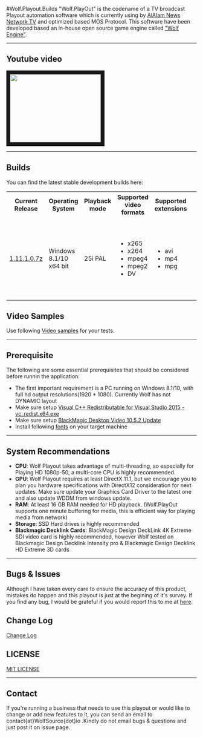 #Wolf.Playout.Builds
"Wolf.PlayOut" is the codename of a TV broadcast Playout automation software which is currently using by <a href="http://en.alalam.ir/">AlAlam News Network TV</a> and optimized based MOS Protocol. This software have been developed based an in-house open source game engine called <a href="https://github.com/PooyaEimandar/Wolf.Engine">"Wolf Engine"</a>.
<hr>
<h2>Youtube video</h2>
<a href="https://www.youtube.com/watch?v=EZSdEjBvuGY" target="_blank"><img src="https://i.ytimg.com/vi/EZSdEjBvuGY/3.jpg?time=1450630345794" width="240" height="180" border="10" /></a>
<hr>
<h2>Builds</h2>
You can find the latest stable development builds here:
<table style="width:100%">
<tbody><tr>
	<th>Current Release</th>
	<th>Operating System</th>
	<th>Playback mode</th>
	<th>Supported video formats</th>
	<th>Supported extensions</th>
	<th>Video bitrate</th>
	<th>Audio channel</th>
	<th>Audio depth</th>
	<th>Audio sample rate</th>
</tr>
<tr>
	<td><a href="https://github.com/WolfSource/Wolf.Playout.Builds/raw/master/Wolf.PlayOut.Builds/SD_PAL_25/Wolf.PlayOut.Win_1.11.1.0_SD_PAL.7z">1.11.1.0.7z</a></td>	
	<td>Windows 8.1/10 x64 bit</td>
	<td>25i PAL</td>	
	<td>
	    <ul>
	        <li>x265</li>
	        <li>x264</li>
	        <li>mpeg4</li>
	        <li>mpeg2</li>
	        <li>DV</li>
	    </ul>
	</td>
	<td>
	    <ul>
	        <li>avi</li>
	        <li>mp4</li>
	        <li>mpg</li>
	    </ul>
	</td>
	<td>
	    <ul>
	        <li>15-30 Mbps for HD</li>
	        <li>4-8 Mbps for SD</li>
	    </ul>
	</td>
	<td>2</td>
	<td>16</td>
	<td>192 khz</td>
</tr>
</tbody></table>
<h2>Video Samples</h2>
Use following <a href="https://github.com/WolfSource/Wolf.Playout.Builds/raw/master/Video%20Samples.7z">Video samples</a> for your tests.
<hr>
<h2>Prerequisite</h2>
The following are some essential prerequisites that should be considered before runnin the application:
<ul>
<li>The first important requirement is a PC running on Windows 8.1/10, with full hd output resolutions(1920 * 1080). Currently Wolf has not DYNAMIC layout</li>
<li>Make sure setup <a href="https://www.microsoft.com/en-us/download/details.aspx?id=48145">Visual C++ Redistributable for Visual Studio 2015 - 	
vc_redist.x64.exe</a></li>
<li>Make sure setup <a href="https://www.blackmagicdesign.com/support/download/e852cd3967694dd9810f57c16fa2c6a2/Windows">BlackMagic Desktop Video 10.5.2 Update</a></li>
<li>Install following <a href="https://github.com/WolfSource/Wolf.Playout.Builds/raw/master/Dependencies/Fonts.zip">fonts</a> on your target machine</li>
</ul>
<hr>
<h2>System Recommendations</h2>
<ul>
<li><strong>CPU</strong>: Wolf Playout takes advantage of multi-threading, so especially for Playing HD 1080p-50, a multi-core CPU is highly recommended.</li>
<li><strong>GPU</strong>: Wolf Playout requires at least DirectX 11.1, but we encourage you to plan you hardware specifications with DirectX12 consideration for next updates. Make sure update your Graphics Card Driver to the latest one and also update WDDM from windows update.</li>
<li><strong>RAM</strong>: At least 16 GB RAM needed for HD playback. (Wolf.PlayOut supports one minute buffering for media, this is efficient way for playing media from network)</li>
<li><strong>Storage</strong>: SSD Hard drives is highly recommended</li>
<li><strong>Blackmagic Decklink Cards</strong>: BlackMagic Design DeckLink 4K Extreme SDI video card is highly recommended, however Wolf tested on Blackmagic Design Decklink Intensity pro & Blackmagic Design Decklink HD Extreme 3D cards</li>
</ul>
<hr>
<h2>Bugs & Issues</h2>
Although I have taken every care to ensure the accuracy of this product, mistakes do happen and this playout is just at the begining of it's survey. If you find any bug, I would be grateful if you would report this to me at <a href="https://github.com/WolfSource/Wolf.Playout.Builds/issues">here</a>. 
<h2>Change Log</h2>
<a href="#">Change Log</a>
<h2>LICENSE</h2>
<a href="https://github.com/WolfSource/Wolf.Playout.Builds/blob/master/LICENSE">MIT LICENSE</a>
<hr>
<h2>Contact</h2>
If you're running a business that needs to use this playout or would like to change or add new features to it, you can send an email to contact{at}WolfSource{dot}io .Kindly do not email bugs & questions and just post it on issue page.   

